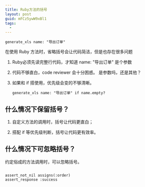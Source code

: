 ```yaml
---
title: Ruby方法的括号
layout: post
guid: mFCz5ywW9xBl1
tags:
  - 
---
```


<pre>
<code>generate_xls name: "导出订单"</code>
</pre>

在使用 Ruby 方法时，省略括号会让代码简洁，但是也存在很多问题

1. Ruby必须先读完整行代码，才知道 name: "导出订单" 是个参数

2. 代码不够直白，code reviewer 会十分困惑。 是参数吗，还是其他？

3. 如果和 if 搭使用，优先级会变的不够清晰。

	<pre><code>generate_xls name: "导出订单" if name.empty?</code></pre>

## 什么情况下保留括号？

1. 自定义方法的调用时，括号让代码更直白；

2. 搭配 if 等优先级判断，括号让代码更有效率。

## 什么情况下可忽略括号？

约定俗成的方法调用时，可以忽略括号。

<pre><code>
assert_not_nil assigns(:order)  
assert_response :success
</code></pre>
